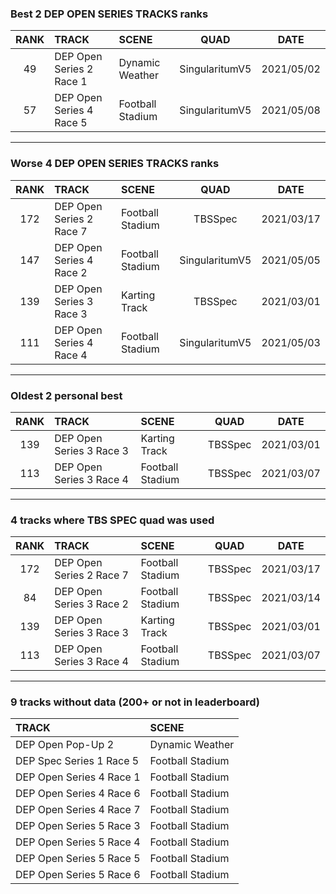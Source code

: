 ### Best 2 DEP OPEN SERIES TRACKS ranks
|RANK|TRACK|SCENE|QUAD|DATE|
|:---:|:---|:---|:---:|:---:|
|49|DEP Open Series 2 Race 1|Dynamic Weather|SingularitumV5|2021/05/02|
|57|DEP Open Series 4 Race 5|Football Stadium|SingularitumV5|2021/05/08|
---
### Worse 4 DEP OPEN SERIES TRACKS ranks
|RANK|TRACK|SCENE|QUAD|DATE|
|:---:|:---|:---|:---:|:---:|
|172|DEP Open Series 2 Race 7|Football Stadium|TBSSpec|2021/03/17|
|147|DEP Open Series 4 Race 2|Football Stadium|SingularitumV5|2021/05/05|
|139|DEP Open Series 3 Race 3|Karting Track|TBSSpec|2021/03/01|
|111|DEP Open Series 4 Race 4|Football Stadium|SingularitumV5|2021/05/03|
---
### Oldest 2 personal best
|RANK|TRACK|SCENE|QUAD|DATE|
|:---:|:---|:---|:---:|:---:|
|139|DEP Open Series 3 Race 3|Karting Track|TBSSpec|2021/03/01|
|113|DEP Open Series 3 Race 4|Football Stadium|TBSSpec|2021/03/07|
---
### 4 tracks where TBS SPEC quad was used
|RANK|TRACK|SCENE|QUAD|DATE|
|:---:|:---|:---|:---:|:---:|
|172|DEP Open Series 2 Race 7|Football Stadium|TBSSpec|2021/03/17|
|84|DEP Open Series 3 Race 2|Football Stadium|TBSSpec|2021/03/14|
|139|DEP Open Series 3 Race 3|Karting Track|TBSSpec|2021/03/01|
|113|DEP Open Series 3 Race 4|Football Stadium|TBSSpec|2021/03/07|
---
### 9 tracks without data (200+ or not in leaderboard)
|TRACK|SCENE|
|:---|:---|
|DEP Open Pop-Up 2|Dynamic Weather|
|DEP Spec Series 1 Race 5|Football Stadium|
|DEP Open Series 4 Race 1|Football Stadium|
|DEP Open Series 4 Race 6|Football Stadium|
|DEP Open Series 4 Race 7|Football Stadium|
|DEP Open Series 5 Race 3|Football Stadium|
|DEP Open Series 5 Race 4|Football Stadium|
|DEP Open Series 5 Race 5|Football Stadium|
|DEP Open Series 5 Race 6|Football Stadium|
